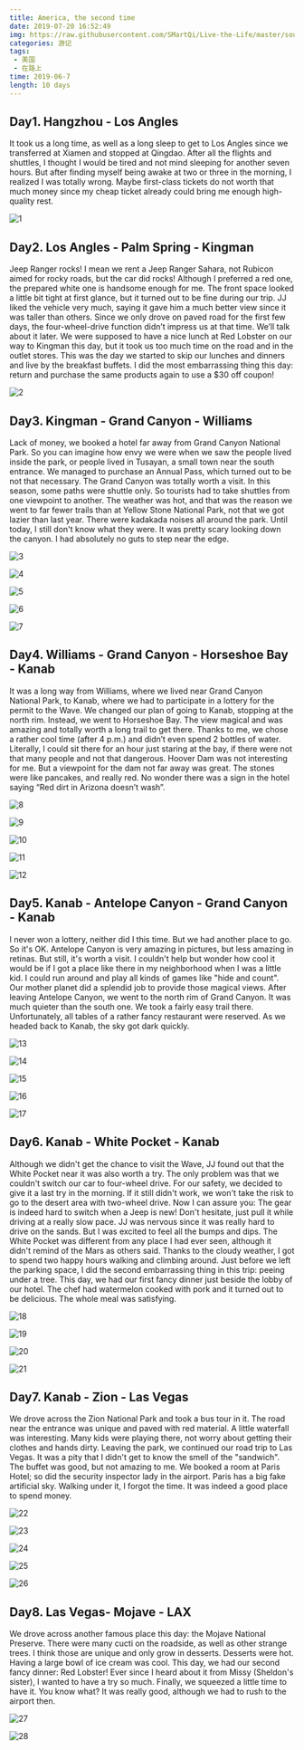 ```yaml
---
title: America, the second time
date: 2019-07-20 16:52:49
img: https://raw.githubusercontent.com/SMartQi/Live-the-Life/master/source/gallery/us1906/12.jpg
categories: 游记
tags:
 - 美国
 - 在路上
time: 2019-06-7
length: 10 days
---
```





## Day1. Hangzhou - Los Angles
It took us a long time, as well as a long sleep to get to Los Angles since we transferred at Xiamen and stopped at Qingdao. After all the flights and shuttles, I thought I would be tired and not mind sleeping for another seven hours. But after finding myself being awake at two or three in the morning, I realized I was totally wrong. Maybe first-class tickets do not worth that much money since my cheap ticket already could bring me enough high-quality rest.

![1](https://raw.githubusercontent.com/SMartQi/Live-the-Life/master/source/gallery/us1906/1.jpg)

## Day2. Los Angles - Palm Spring - Kingman

Jeep Ranger rocks! I mean we rent a Jeep Ranger Sahara, not Rubicon aimed for rocky roads, but the car did rocks! Although I preferred a red one, the prepared white one is handsome enough for me. The front space looked a little bit tight at first glance, but it turned out to be fine during our trip. JJ liked the vehicle very much, saying it gave him a much better view since it was taller than others. Since we only drove on paved road for the first few days, the four-wheel-drive function didn’t impress us at that time. We’ll talk about it later. We were supposed to have a nice lunch at Red Lobster on our way to Kingman this day, but it took us too much time on the road and in the outlet stores. This was the day we started to skip our lunches and dinners and live by the breakfast buffets. I did the most embarrassing thing this day: return and purchase the same products again to use a $30 off coupon!

![2](https://raw.githubusercontent.com/SMartQi/Live-the-Life/master/source/gallery/us1906/2.jpg)

## Day3. Kingman - Grand Canyon - Williams
Lack of money, we booked a hotel far away from Grand Canyon National Park. So you can imagine how envy we were when we saw the people lived inside the park, or people lived in Tusayan, a small town near the south entrance. We managed to purchase an Annual Pass, which turned out to be not that necessary. The Grand Canyon was totally worth a visit. In this season, some paths were shuttle only. So tourists had to take shuttles from one viewpoint to another. The weather was hot, and that was the reason we went to far fewer trails than at Yellow Stone National Park, not that we got lazier than last year. There were kadakada noises all around the park. Until today, I still don't know what they were. It was pretty scary looking down the canyon. I had absolutely no guts to step near the edge.

![3](https://raw.githubusercontent.com/SMartQi/Live-the-Life/master/source/gallery/us1906/3.jpg)

![4](https://raw.githubusercontent.com/SMartQi/Live-the-Life/master/source/gallery/us1906/4.jpg)

![5](https://raw.githubusercontent.com/SMartQi/Live-the-Life/master/source/gallery/us1906/5.jpg)

![6](https://raw.githubusercontent.com/SMartQi/Live-the-Life/master/source/gallery/us1906/6.jpg)

![7](https://raw.githubusercontent.com/SMartQi/Live-the-Life/master/source/gallery/us1906/7.jpg)

## Day4. Williams - Grand Canyon - Horseshoe Bay - Kanab
It was a long way from Williams, where we lived near Grand Canyon National Park, to Kanab, where we had to participate in a lottery for the permit to the Wave. We changed our plan of going to Kanab, stopping at the north rim. Instead, we went to Horseshoe Bay. The view magical and was amazing and totally worth a long trail to get there. Thanks to me, we chose a rather cool time (after 4 p.m.) and didn’t even spend 2 bottles of water. Literally, I could sit there for an hour just staring at the bay, if there were not that many people and not that dangerous. Hoover Dam was not interesting for me. But a viewpoint for the dam not far away was great. The stones were like pancakes, and really red. No wonder there was a sign in the hotel saying “Red dirt in Arizona doesn’t wash”.

![8](https://raw.githubusercontent.com/SMartQi/Live-the-Life/master/source/gallery/us1906/8.jpg)

![9](https://raw.githubusercontent.com/SMartQi/Live-the-Life/master/source/gallery/us1906/9.jpg)

![10](https://raw.githubusercontent.com/SMartQi/Live-the-Life/master/source/gallery/us1906/10.jpg)

![11](https://raw.githubusercontent.com/SMartQi/Live-the-Life/master/source/gallery/us1906/11.jpg)

![12](https://raw.githubusercontent.com/SMartQi/Live-the-Life/master/source/gallery/us1906/12.jpg)

## Day5. Kanab - Antelope Canyon - Grand Canyon - Kanab

I never won a lottery, neither did I this time. But we had another place to go. So it's OK. Antelope Canyon is very amazing in pictures, but less amazing in retinas. But still, it's worth a visit. I couldn't help but wonder how cool it would be if I got a place like there in my neighborhood when I was a little kid. I could run around and play all kinds of games like "hide and count". Our mother planet did a splendid job to provide those magical views. After leaving Antelope Canyon, we went to the north rim of Grand Canyon. It was much quieter than the south one. We took a fairly easy trail there. Unfortunately, all tables of a rather fancy restaurant were reserved. As we headed back to Kanab, the sky got dark quickly.

![13](https://raw.githubusercontent.com/SMartQi/Live-the-Life/master/source/gallery/us1906/13.jpg)

![14](https://raw.githubusercontent.com/SMartQi/Live-the-Life/master/source/gallery/us1906/14.jpg)

![15](https://raw.githubusercontent.com/SMartQi/Live-the-Life/master/source/gallery/us1906/15.jpg)

![16](https://raw.githubusercontent.com/SMartQi/Live-the-Life/master/source/gallery/us1906/16.jpg)

![17](https://raw.githubusercontent.com/SMartQi/Live-the-Life/master/source/gallery/us1906/17.jpg)

## Day6. Kanab - White Pocket - Kanab
Although we didn't get the chance to visit the Wave, JJ found out that the White Pocket near it was also worth a try. The only problem was that we couldn't switch our car to four-wheel drive. For our safety, we decided to give it a last try in the morning. If it still didn't work, we won't take the risk to go to the desert area with two-wheel drive. Now I can assure you: The gear is indeed hard to switch when a Jeep is new! Don't hesitate, just pull it while driving at a really slow pace. JJ was nervous since it was really hard to drive on the sands. But I was excited to feel all the bumps and dips. The White Pocket was different from any place I had ever seen, although it didn't remind of the Mars as others said. Thanks to the cloudy weather, I got to spend two happy hours walking and climbing around. Just before we left the parking space, I did the second embarrassing thing in this trip: peeing under a tree. This day, we had our first fancy dinner just beside the lobby of our hotel. The chef had watermelon cooked with pork and it turned out to be delicious. The whole meal was satisfying.

![18](https://raw.githubusercontent.com/SMartQi/Live-the-Life/master/source/gallery/us1906/18.jpg)

![19](https://raw.githubusercontent.com/SMartQi/Live-the-Life/master/source/gallery/us1906/19.jpg)

![20](https://raw.githubusercontent.com/SMartQi/Live-the-Life/master/source/gallery/us1906/20.jpg)

![21](https://raw.githubusercontent.com/SMartQi/Live-the-Life/master/source/gallery/us1906/21.jpg)

## Day7. Kanab - Zion - Las Vegas
We drove across the Zion National Park and took a bus tour in it. The road near the entrance was unique and paved with red material. A little waterfall was interesting. Many kids were playing there, not worry about getting their clothes and hands dirty. Leaving the park, we continued our road trip to Las Vegas. It was a pity that I didn't get to know the smell of the "sandwich". The buffet was good, but not amazing to me. We booked a room at Paris Hotel; so did the security inspector lady in the airport. Paris has a big fake artificial sky. Walking under it, I forgot the time. It was indeed a good place to spend money.

![22](https://raw.githubusercontent.com/SMartQi/Live-the-Life/master/source/gallery/us1906/22.jpg)

![23](https://raw.githubusercontent.com/SMartQi/Live-the-Life/master/source/gallery/us1906/23.jpg)

![24](https://raw.githubusercontent.com/SMartQi/Live-the-Life/master/source/gallery/us1906/24.jpg)

![25](https://raw.githubusercontent.com/SMartQi/Live-the-Life/master/source/gallery/us1906/25.jpg)

![26](https://raw.githubusercontent.com/SMartQi/Live-the-Life/master/source/gallery/us1906/26.jpg)

## Day8. Las Vegas- Mojave - LAX
We drove across another famous place this day: the Mojave National Preserve. There were many cucti on the roadside, as well as other strange trees. I think those are unique and only grow in desserts. Desserts were hot. Having a large bowl of ice cream was cool. This day, we had our second fancy dinner: Red Lobster! Ever since I heard about it from Missy (Sheldon's sister), I wanted to have a try so much. Finally, we squeezed a little time to have it. You know what? It was really good, although we had to rush to the airport then.

![27](https://raw.githubusercontent.com/SMartQi/Live-the-Life/master/source/gallery/us1906/27.jpg)

![28](https://raw.githubusercontent.com/SMartQi/Live-the-Life/master/source/gallery/us1906/28.jpg)
